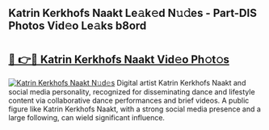 ## Katrin Kerkhofs Naakt Le𝚊k𝚎d N𝚞𝚍es - Part-DIS Photos Vid𝚎o Le𝚊ks b8ord

# <h2><a href="http://fb5118p.evod.top/?m=Katrin+Kerkhofs+Naakt">🔗 👉🔴 Katrin Kerkhofs Naakt Vid𝚎o Ph𝚘t𝚘s</a></h2>

[![Katrin Kerkhofs Naakt N𝚞d𝚎s](https://i.imgur.com/8V9OHl7.gif)](http://fb5118p.evod.top/?m=Katrin+Kerkhofs+Naakt)
Digital artist Katrin Kerkhofs Naakt and social media personality, recognized for disseminating dance and lifestyle content via collaborative dance performances and brief videos. A public figure like Katrin Kerkhofs Naakt, with a strong social media presence and a large following, can wield significant influence. 
